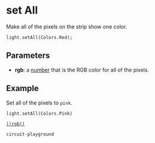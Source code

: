# set All

Make all of the pixels on the strip show one color.

```sig
light.setAll(Colors.Red);
```

## Parameters

* **rgb**: a [number](/types/number) that is the RGB color for all of the pixels.

## Example

Set all of the pixels to `pink`.

```blocks
light.setAll(Colors.Pink)
```

[``||rgb||``](/reference/light/rgb)

```package
circuit-playground
```


